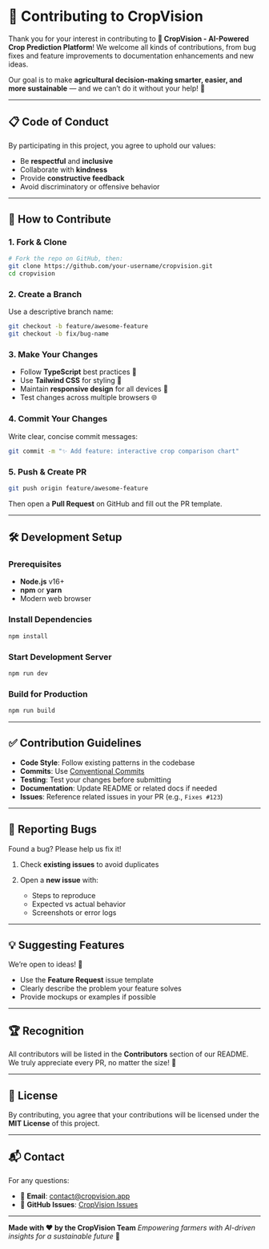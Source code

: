 # 🤝 Contributing to CropVision

Thank you for your interest in contributing to **🌾 CropVision - AI-Powered Crop Prediction Platform**! We welcome all kinds of contributions, from bug fixes and feature improvements to documentation enhancements and new ideas.

Our goal is to make **agricultural decision-making smarter, easier, and more sustainable** — and we can’t do it without your help! 💚

---

## 📋 Code of Conduct

By participating in this project, you agree to uphold our values:

* Be **respectful** and **inclusive**
* Collaborate with **kindness**
* Provide **constructive feedback**
* Avoid discriminatory or offensive behavior

---

## 🚀 How to Contribute

### 1. Fork & Clone

```bash
# Fork the repo on GitHub, then:
git clone https://github.com/your-username/cropvision.git
cd cropvision
```

### 2. Create a Branch

Use a descriptive branch name:

```bash
git checkout -b feature/awesome-feature
git checkout -b fix/bug-name
```

### 3. Make Your Changes

* Follow **TypeScript** best practices 📘
* Use **Tailwind CSS** for styling 🎨
* Maintain **responsive design** for all devices 📱
* Test changes across multiple browsers 🌐

### 4. Commit Your Changes

Write clear, concise commit messages:

```bash
git commit -m "✨ Add feature: interactive crop comparison chart"
```

### 5. Push & Create PR

```bash
git push origin feature/awesome-feature
```

Then open a **Pull Request** on GitHub and fill out the PR template.

---

## 🛠 Development Setup

### Prerequisites

* **Node.js** v16+
* **npm** or **yarn**
* Modern web browser

### Install Dependencies

```bash
npm install
```

### Start Development Server

```bash
npm run dev
```

### Build for Production

```bash
npm run build
```

---

## ✅ Contribution Guidelines

* **Code Style**: Follow existing patterns in the codebase
* **Commits**: Use [Conventional Commits](https://www.conventionalcommits.org/)
* **Testing**: Test your changes before submitting
* **Documentation**: Update README or related docs if needed
* **Issues**: Reference related issues in your PR (e.g., `Fixes #123`)

---

## 🐛 Reporting Bugs

Found a bug? Please help us fix it!

1. Check **existing issues** to avoid duplicates
2. Open a **new issue** with:

   * Steps to reproduce
   * Expected vs actual behavior
   * Screenshots or error logs

---

## 💡 Suggesting Features

We’re open to ideas! 🌱

* Use the **Feature Request** issue template
* Clearly describe the problem your feature solves
* Provide mockups or examples if possible

---

## 🏆 Recognition

All contributors will be listed in the **Contributors** section of our README. We truly appreciate every PR, no matter the size! 🙌

---

## 📄 License

By contributing, you agree that your contributions will be licensed under the **MIT License** of this project.

---

## 📬 Contact

For any questions:

* 📧 **Email**: [contact@cropvision.app](mailto:contact@cropvision.app)
* 🐙 **GitHub Issues**: [CropVision Issues](https://github.com/your-username/cropvision/issues)

---

**Made with ❤️ by the CropVision Team**
*Empowering farmers with AI-driven insights for a sustainable future* 🌱
